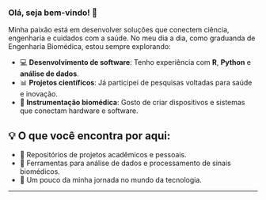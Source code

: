 ### Olá, seja bem-vindo! 👋

Minha paixão está em desenvolver soluções que conectem ciência, engenharia e cuidados com a saúde. No meu dia a dia, como graduanda de Engenharia Biomédica, estou sempre explorando:  

- 💻 **Desenvolvimento de software**: Tenho experiência com **R**, **Python** e **análise de dados**.  
- 📊 **Projetos científicos**: Já participei de pesquisas voltadas para saúde e inovação.  
- 🤖 **Instrumentação biomédica**: Gosto de criar dispositivos e sistemas que conectam hardware e software.  

## 💡 O que você encontra por aqui:  
- 📂 Repositórios de projetos acadêmicos e pessoais.  
- 🔧 Ferramentas para análise de dados e processamento de sinais biomédicos.  
- 🌟 Um pouco da minha jornada no mundo da tecnologia.  

---
